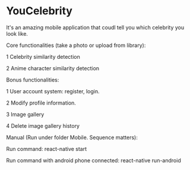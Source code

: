 # YouCelebrity
It's an amazing mobile application that coudl tell you which celebrity you look like.


Core functionalities (take a photo or upload from library):

  1 Celebrity similarity detection

  2 Anime character similarity detection


Bonus functionalities:

  1 User account system: register, login.

  2 Modify profile information.

  3 Image gallery

  4 Delete image gallery history


Manual (Run under folder Mobile. Sequence matters):

  Run command: react-native start

  Run command with android phone connected: react-native run-android
